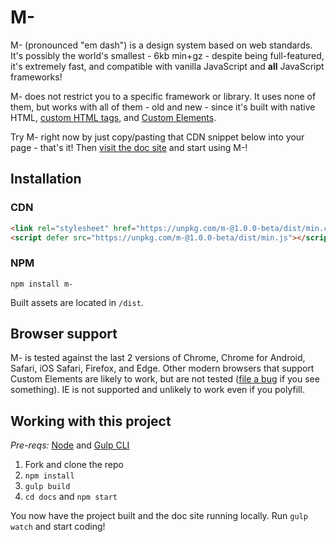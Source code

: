 # M-
M- (pronounced "em dash") is a design system based on web standards. It's possibly the world's smallest - 6kb min+gz - despite being full-featured, it's extremely fast, and compatible with vanilla JavaScript and **all** JavaScript frameworks! 

M- does not restrict you to a specific framework or library. It uses none of them, but works with all of them - old and new - since it's built with native HTML, [custom HTML tags](https://dev.to/jfbrennan/custom-html-tags-4788), and [Custom Elements](https://developer.mozilla.org/en-US/docs/Web/API/Window/customElements).

Try M- right now by just copy/pasting that CDN snippet below into your page - that's it! Then [visit the doc site](https://m-docs.org) and start using M-!

## Installation
### CDN
```html
<link rel="stylesheet" href="https://unpkg.com/m-@1.0.0-beta/dist/min.css">
<script defer src="https://unpkg.com/m-@1.0.0-beta/dist/min.js"></script>
```
### NPM
`npm install m-`

Built assets are located in `/dist`.

## Browser support
M- is tested against the last 2 versions of Chrome, Chrome for Android, Safari, iOS Safari, Firefox, and Edge. Other modern browsers that support Custom Elements are likely to work, but are not tested (<a href="https://github.com/jfbrennan/m-/issues" target="_blank" rel="noopener">file
    a bug</a> if you see something). IE is not supported and unlikely to work even if you polyfill.

## Working with this project
_Pre-reqs:_ [Node](https://nodejs.org) and [Gulp CLI](https://gulpjs.com/docs/en/getting-started/quick-start)

1. Fork and clone the repo
1. `npm install`
1. `gulp build`
1. `cd docs` and `npm start`

You now have the project built and the doc site running locally. Run `gulp watch` and start coding!
